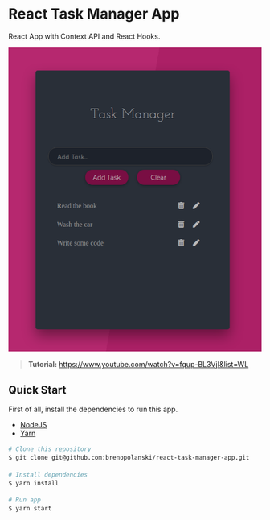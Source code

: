 # React Task Manager App

React App with Context API and React Hooks.

<p align="center">
  <img src="./preview.png" />
</p>

> **Tutorial:** https://www.youtube.com/watch?v=fqup-BL3VjI&list=WL

## Quick Start

First of all, install the dependencies to run this app.

- [NodeJS](http://nodejs.org/)
- [Yarn](https://yarnpkg.com/lang/en/docs/cli/install/)

```bash
# Clone this repository
$ git clone git@github.com:brenopolanski/react-task-manager-app.git

# Install dependencies
$ yarn install

# Run app
$ yarn start
```
